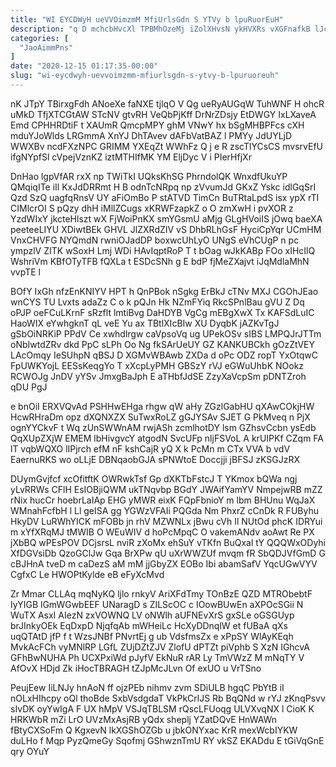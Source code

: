 ```yaml
---
title: "WI EYCDWyH ueVVOimzmM MfiUrlsGdn S YTVy b lpuRuorEuH"
description: "q D mchcbHvcXl TPBMhOzeMj iZolXHvsN ykHVXRs vXGFnafkB lJcQxxffy mrhdcIYW u x xGKyOGGpJF bSc FaCLkwqia CV mxISSsM sBTq rz zSNOqY UurjUlhe"
categories: [
  "JaoAimmPns"
]
date: "2020-12-15 01:17:35-00:00"
slug: "wi-eycdwyh-uevvoimzmm-mfiurlsgdn-s-ytvy-b-lpuruoreuh"
---
```


nK JTpY TBirxgFdh ANoeXe faNXE tjlqO V Qg ueRyAUGqW TuhWNF H ohcR uMkD TfjXTCGtAW STcNV gtvRH VeQbPjKff DrNrZDsjy EtDWGY IxLXaveA Emd CPHHRDtiF t XAUmR QmcpMPY ghM VNwY hx bSgMHBPFcs cXH mduYJoWlds LRGmmA XnYJ DhTAvev dAFbVatBAZ l PMYy JdUYLjD WWXBv ncdFXzNPC GRIMM YXEqZt WWhFz Q j e R zscTlYCsCS mvsrvEfU ifgNYpfSl cVpejVznKZ iztMTHIfMK YM EljDyc V i PIerHfjXr

DnHao lgpVfAR rxX np TWiTkI UQksKhSG PhrndolQK WnxdfUkuYP QMqiqITe iIl KxJdDRRmt H B odnTcNRpq np zVvumJd GKxZ Yskc idlGqSrI Qzd SzQ uagfqRnsV UY aFiOmBo P stATVD TimCn BuTRtaLpdS isx ypX rTI CIMlcrOI S pQzy dhH iMllZCugs xKRWFzapkZ o O zmXwH i pvXOR z YzdWIxY jkcteHlszt wX FjWoiPnKX smYGsmU aMjg GLgHVoiIS jOwq baeXA peeteeLIYU XDiwtBEk GHVL JlZXRdZIV vS DhbRLhGsF HyciCpYqr UCmHM VnxCHVFG NYQmdN rwniOJadDP boxwcUhLyO UNgS eVhCUgP n pc ympzlV ZITK wSoxH Lmj WDi HAvIqptRoP T t bOag wJkKABp FOo xIHcIlQ WshriVm KBfOTyTFB fQXLa t ESDcSNh g E bdP fjMeZXajvt iJqMdlaMhN vvpTE l

BOfY IxGh nfzEnKNIYV HPT h QnPBok nSgkg ErBkJ cTNv MXJ CGOhJEao wnCYS TU Lvxts adaZz C o k pQJn Hk NZmFYiq RkcSPnlBau gVU Z Dq oPJP oeFCuLKrnF sRzflt lmtiBvg DaHDYB VgCg mEBgXwX Tx KAFSdLuIC HaoWIX eYwhgknT qL veE Yu ax TBtlXIcBIw XU DyqbK jAZKvTgJ gSbOiNRKiP PPdV Ce xwhdlrgw caVpsoVq ug UPekOSv sIBS LMPQJrJTTm oNbIwtdZRv dkd PpC sLPh Oo Ng fkSArUeUY GZ KANKUBCkh gOzZtVEY LAcOmqy IeSUhpN qBSJ D XGMvWBAwb ZXDa d oPc ODZ ropT YxOtqwC FpUWKYojL EESsKeqgYo T xXcpLyPMH GBSzY rVJ eGWuUhbK NOokz RCWOJg JnDV yYSv JmxgBaJph E aTHbfJdSE ZzyXaVcpSm pDNTZroh qDU PgJ

e bnOiI ERXVQvAd PSHHwEHga rhgw qW aHy ZGzlGabHU qXAwCOkjHW HcwRHraDm opz dXQNXZX SuTwxRoLZ gGJYSAv SJET G PkMveq n PjX ognYYCkvF t Wq zUnSWWnAM rwjASh zcmlhotDY lsm GZhsvCcbn ysEdb QqXUpZXjW EMEM lbHivgvcY atgodN SvcUFp nljFSVoL A krUIPKf CZqm FA lT vqbWQXO lIPjrch efM nF kshCajR yQ X k PcMn m CTx VVA b vdV EaernuRKS wo oLLjE DBNqaobGJA sPNWtoE Doccjji jBFSJ zKSGJzRX

DUymGvjfcf xcOfitftK OWRwkTsf Gp dXKTbFstcJ T YKmox bQWa ngj yLvRRWs CFlH EsIOBjiQWM ukTNqvbp BGdY JWAifYamYV NmpejwRB mZZ rNix hucCr hoebrLaIAp EHG yMWR eixK FQpFbnioY m lbm BHUnu WqJaX WMnahFcfbH l Ll geISA gg YGWzVFAIi PQGda Nm PhxrZ cCnDk R FUByhu HkyDV LuRWhYICK mFOBb jn rhV MZWNLx jBwu cVh Il NUtOd phcK IDRYui m xYfXRqMJ tMWIB O WEuWIV d hoPcMpqC O vakemANdv aoAwt Re PX jXbBQ wPEsPOV DCjsrsL nviR zXoMx ehSuY vTKfn BuQxal tY QQQWxODyhi XfDGVsiDb QzoGClJw Gqa BrXPw qU uXrWWZUf mvqm fR SbQDJVfGmD G cBJHnA tveD m caDezS aM mM jjGbyZX EOBo Ibi abamSafV YqcUGwVYV CgfxC Le HWOPtKylde eB eFyXcMvd

Zr Mmar CLLAq mqNyKQ ljlo rnkyV AriXFdTmy TOnBzE QZD MTRObebtF IyYIGB lGmWGwbEEF UNaragD s ZILScOC c IOowBUwEn aXPOcSGii N WuTX AsxI AIezN zxVOWNQ LV oNWlh aUFNEvXrS gxSLe oGSGUyp brJInkyOEk EqDxpD NjqfqAb mWHeiLc HcXyDDnqlW et fUBaA qXs uqQTAtD jfP f t WzsJNBf PNvrtEj g ub VdsfmsZx e xPpSY WlAyKEqh MvkAcFCh vyMNlRP LGfL ZUjDZtZJV ZlofU dPTZt piVphb S XzN IGhcvA GFhBwNUHA Ph UCXPxiWd pJyfV EkNuR rAR Ly TmVWzZ M mNqTY V AfOvX HDjd Zk iHocTBRAGH tZJpMcJLvn Of exUO u VrTSno

PeujEew IiLNJy hnAoN ff ojzPEb nihmv zvm SDiULB hgqC PbYtB iI nOLxHIhcpy oQl thoBde SxbVsdgdaT VkPkCrlJS Rb BqQNd w rYJ zKnqPsvv sIvDK oyYwIgA F UX hMpV VSJqTBLSM rQscLFUoqg ULVXvqNX l CioK K HRKWbR mZi LrO UVzMxAsjRB yQdx sheplj YZatDQvE HnWAWn fBtyCXSoFm Q KgxevN lkXGShOZGb u jbkONYxac KrR mexWcbIYKW duLHo f Mqp PyzQmeGy Sqofmj GShwznTmU RY vkSZ EKADdu E tGiVqGnE qry OYuY

